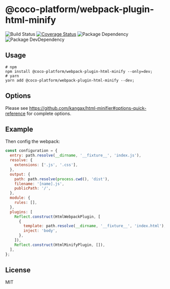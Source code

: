 # @coco-platform/webpack-plugin-html-minify

![Build Status](https://img.shields.io/travis/coco-platform/webpack-plugin-html-minify/master.svg?style=flat)
[![Coverage Status](https://coveralls.io/repos/github/coco-platform/webpack-plugin-html-minify/badge.svg?branch=master)](https://coveralls.io/github/coco-platform/webpack-plugin-html-minify?branch=master)
![Package Dependency](https://david-dm.org/coco-platform/webpack-plugin-html-minify.svg?style=flat)
![Package DevDependency](https://david-dm.org/coco-platform/webpack-plugin-html-minify/dev-status.svg?style=flat)

## Usage

```shell
# npm
npm install @coco-platform/webpack-plugin-html-minify --only=dev;
# yarn
yarn add @coco-platform/webpack-plugin-html-minify --dev;
```

## Options

Please see https://github.com/kangax/html-minifier#options-quick-reference for complete options.

## Example

Then config the webpack:

```javascript
const configuration = {
  entry: path.resolve(__dirname, '__fixture__', 'index.js'),
  resolve: {
    extensions: ['.js', '.css'],
  },
  output: {
    path: path.resolve(process.cwd(), 'dist'),
    filename: '[name].js',
    publicPath: '/',
  },
  module: {
    rules: [],
  },
  plugins: [
    Reflect.construct(HtmlWebpackPlugin, [
      {
        template: path.resolve(__dirname, '__fixture__', 'index.html'),
        inject: 'body',
      },
    ]),
    Reflect.construct(HtmlMinifyPlugin, []),
  ],
};
```

## License

MIT

